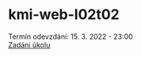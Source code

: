 # kmi-web-l02t02

Termín odevzdání: 15. 3. 2022 - 23:00 <br>
[Zadání úkolu](https://thomasparsley.cz/vyuka/2021-2022/kmi/tvorba-webovych-stranek/cviceni/uvod-do-css#task-2)
